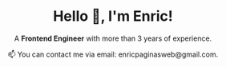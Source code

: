 <div align="center">
  <h1>Hello 👋, I'm Enric!</h1>
  <p>A <strong>Frontend Engineer</strong> with more than 3 years of experience.</p>
  <p>📫 You can contact me via email: enricpaginasweb@gmail.com.</p>
</div>
